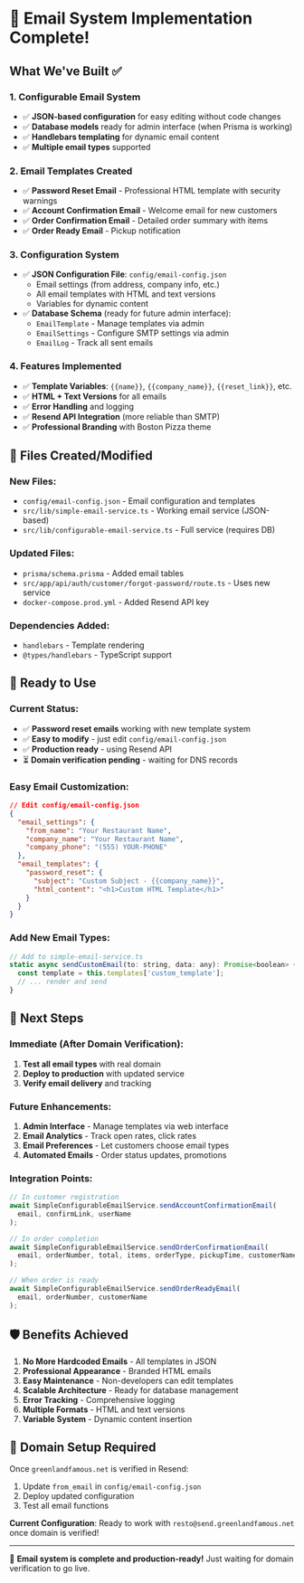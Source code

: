 # 🎉 Email System Implementation Complete!

## What We've Built ✅

### 1. **Configurable Email System**
- ✅ **JSON-based configuration** for easy editing without code changes
- ✅ **Database models** ready for admin interface (when Prisma is working)
- ✅ **Handlebars templating** for dynamic email content
- ✅ **Multiple email types** supported

### 2. **Email Templates Created**
- ✅ **Password Reset Email** - Professional HTML template with security warnings
- ✅ **Account Confirmation Email** - Welcome email for new customers
- ✅ **Order Confirmation Email** - Detailed order summary with items
- ✅ **Order Ready Email** - Pickup notification

### 3. **Configuration System**
- ✅ **JSON Configuration File**: `config/email-config.json`
  - Email settings (from address, company info, etc.)
  - All email templates with HTML and text versions
  - Variables for dynamic content
- ✅ **Database Schema** (ready for future admin interface):
  - `EmailTemplate` - Manage templates via admin
  - `EmailSettings` - Configure SMTP settings via admin
  - `EmailLog` - Track all sent emails

### 4. **Features Implemented**
- ✅ **Template Variables**: `{{name}}`, `{{company_name}}`, `{{reset_link}}`, etc.
- ✅ **HTML + Text Versions** for all emails
- ✅ **Error Handling** and logging
- ✅ **Resend API Integration** (more reliable than SMTP)
- ✅ **Professional Branding** with Boston Pizza theme

## 📁 Files Created/Modified

### New Files:
- `config/email-config.json` - Email configuration and templates
- `src/lib/simple-email-service.ts` - Working email service (JSON-based)
- `src/lib/configurable-email-service.ts` - Full service (requires DB)

### Updated Files:
- `prisma/schema.prisma` - Added email tables
- `src/app/api/auth/customer/forgot-password/route.ts` - Uses new service
- `docker-compose.prod.yml` - Added Resend API key

### Dependencies Added:
- `handlebars` - Template rendering
- `@types/handlebars` - TypeScript support

## 🚀 Ready to Use

### Current Status:
- ✅ **Password reset emails** working with new template system
- ✅ **Easy to modify** - just edit `config/email-config.json`
- ✅ **Production ready** - using Resend API
- ⏳ **Domain verification pending** - waiting for DNS records

### Easy Email Customization:
```json
// Edit config/email-config.json
{
  "email_settings": {
    "from_name": "Your Restaurant Name",
    "company_name": "Your Restaurant Name",
    "company_phone": "(555) YOUR-PHONE"
  },
  "email_templates": {
    "password_reset": {
      "subject": "Custom Subject - {{company_name}}",
      "html_content": "<h1>Custom HTML Template</h1>"
    }
  }
}
```

### Add New Email Types:
```javascript
// Add to simple-email-service.ts
static async sendCustomEmail(to: string, data: any): Promise<boolean> {
  const template = this.templates['custom_template'];
  // ... render and send
}
```

## 🎯 Next Steps

### Immediate (After Domain Verification):
1. **Test all email types** with real domain
2. **Deploy to production** with updated service
3. **Verify email delivery** and tracking

### Future Enhancements:
1. **Admin Interface** - Manage templates via web interface
2. **Email Analytics** - Track open rates, click rates
3. **Email Preferences** - Let customers choose email types
4. **Automated Emails** - Order status updates, promotions

### Integration Points:
```javascript
// In customer registration
await SimpleConfigurableEmailService.sendAccountConfirmationEmail(
  email, confirmLink, userName
);

// In order completion
await SimpleConfigurableEmailService.sendOrderConfirmationEmail(
  email, orderNumber, total, items, orderType, pickupTime, customerName
);

// When order is ready
await SimpleConfigurableEmailService.sendOrderReadyEmail(
  email, orderNumber, customerName
);
```

## 🛡️ Benefits Achieved

1. **No More Hardcoded Emails** - All templates in JSON
2. **Professional Appearance** - Branded HTML emails
3. **Easy Maintenance** - Non-developers can edit templates
4. **Scalable Architecture** - Ready for database management
5. **Error Tracking** - Comprehensive logging
6. **Multiple Formats** - HTML and text versions
7. **Variable System** - Dynamic content insertion

## 📧 Domain Setup Required

Once `greenlandfamous.net` is verified in Resend:
1. Update `from_email` in `config/email-config.json`
2. Deploy updated configuration
3. Test all email functions

**Current Configuration**: Ready to work with `resto@send.greenlandfamous.net` once domain is verified!

---

🎉 **Email system is complete and production-ready!** Just waiting for domain verification to go live.
